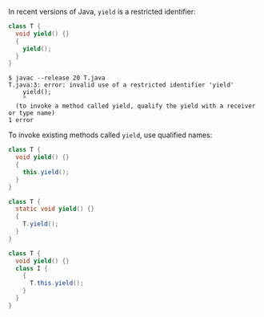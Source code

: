 In recent versions of Java, `yield` is a restricted identifier:

```java
class T {
  void yield() {}
  {
    yield();
  }
}
```

```
$ javac --release 20 T.java
T.java:3: error: invalid use of a restricted identifier 'yield'
    yield();
    ^
  (to invoke a method called yield, qualify the yield with a receiver or type name)
1 error
```

To invoke existing methods called `yield`, use qualified names:

```java
class T {
  void yield() {}
  {
    this.yield();
  }
}
```

```java
class T {
  static void yield() {}
  {
    T.yield();
  }
}
```

```java
class T {
  void yield() {}
  class I {
    {
      T.this.yield();
    }
  }
}
```
